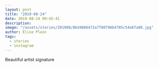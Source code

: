 ```yaml
---
layout: post
title: "2019-08-24"
date: 2019-08-24 09:45:41
description: 
image: "/assets/stories/201908/86d4806472a7f80796b4785c54a6fa08.jpg"
author: Elise Plain
tags: 
  - stories
  - instagram
---
```


Beautiful artist signature
<p></p>
